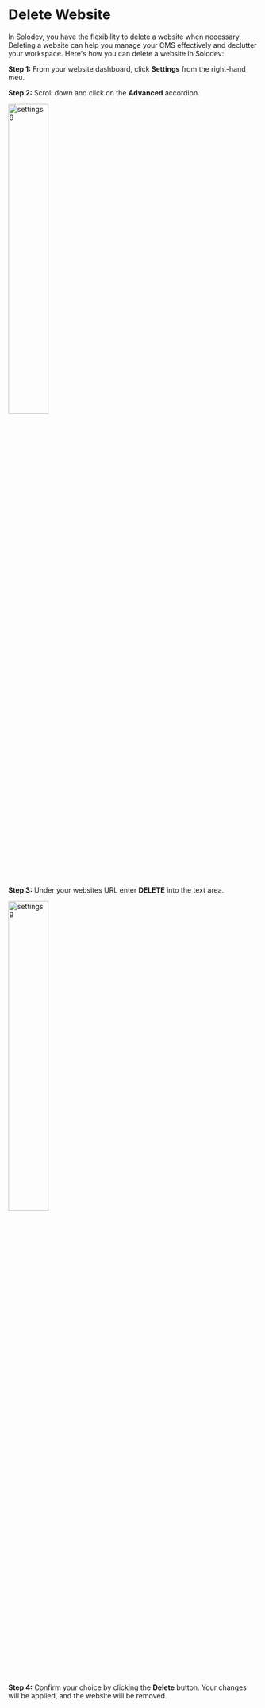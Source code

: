 # Delete Website

In Solodev, you have the flexibility to delete a website when necessary. Deleting a website can help you manage your CMS effectively and declutter your workspace. Here's how you can delete a website in Solodev:

**Step 1:** From your website dashboard, click **Settings** from the right-hand meu.

**Step 2:** Scroll down and click on the **Advanced** accordion.

<img src="/static/images/settings9.jpg" alt="settings9" style="width: 40%; display: block"></a>

**Step 3:** Under your websites URL enter **DELETE** into the text area.

<img src="/static/images/delete-site.png" alt="settings9" style="width: 40%; display: block"></a>

**Step 4:** Confirm your choice by clicking the **Delete** button. Your changes will be applied, and the website will be removed.